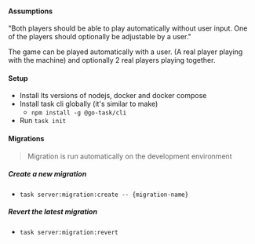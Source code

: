 #### Assumptions

"Both players should be able to play automatically without user input. One of the players should optionally be adjustable by a user."

The game can be played automatically with a user. (A real player playing with the machine) and optionally 2 real players playing together.




#### Setup

- Install lts versions of nodejs, docker and docker compose
- Install task cli globally (it's similar to make)
    -  `npm install -g @go-task/cli`
- Run `task init`


#### Migrations
> Migration is run automatically on the development environment

##### Create a new migration
- `task server:migration:create -- {migration-name}`
##### Revert the latest migration
- `task server:migration:revert`
